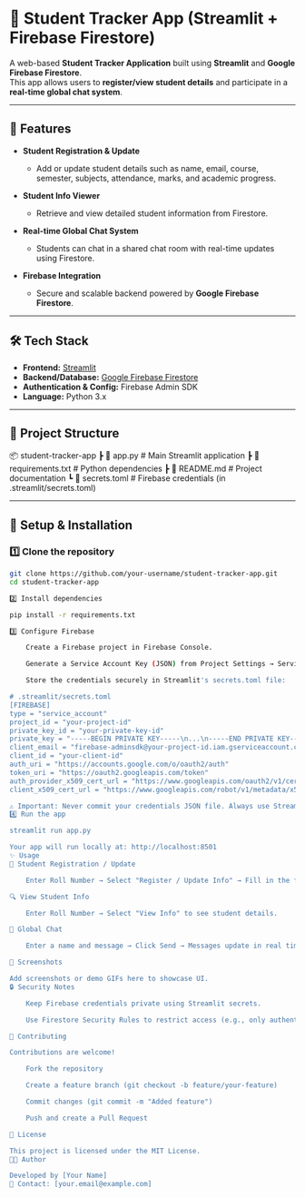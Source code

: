 # 📘 Student Tracker App (Streamlit + Firebase Firestore)

A web-based **Student Tracker Application** built using **Streamlit** and **Google Firebase Firestore**.  
This app allows users to **register/view student details** and participate in a **real-time global chat system**.

---

## 🚀 Features
- **Student Registration & Update**  
  - Add or update student details such as name, email, course, semester, subjects, attendance, marks, and academic progress.
  
- **Student Info Viewer**  
  - Retrieve and view detailed student information from Firestore.

- **Real-time Global Chat System**  
  - Students can chat in a shared chat room with real-time updates using Firestore.

- **Firebase Integration**  
  - Secure and scalable backend powered by **Google Firebase Firestore**.

---

## 🛠 Tech Stack
- **Frontend:** [Streamlit](https://streamlit.io/)
- **Backend/Database:** [Google Firebase Firestore](https://firebase.google.com/products/firestore)
- **Authentication & Config:** Firebase Admin SDK
- **Language:** Python 3.x

---

## 📂 Project Structure

📦 student-tracker-app
┣ 📜 app.py # Main Streamlit application
┣ 📜 requirements.txt # Python dependencies
┣ 📜 README.md # Project documentation
┗ 🔑 secrets.toml # Firebase credentials (in .streamlit/secrets.toml)


---

## 🔧 Setup & Installation

### 1️⃣ Clone the repository
```bash
git clone https://github.com/your-username/student-tracker-app.git
cd student-tracker-app

2️⃣ Install dependencies

pip install -r requirements.txt

3️⃣ Configure Firebase

    Create a Firebase project in Firebase Console.

    Generate a Service Account Key (JSON) from Project Settings → Service Accounts.

    Store the credentials securely in Streamlit's secrets.toml file:

# .streamlit/secrets.toml
[FIREBASE]
type = "service_account"
project_id = "your-project-id"
private_key_id = "your-private-key-id"
private_key = "-----BEGIN PRIVATE KEY-----\n...\n-----END PRIVATE KEY-----\n"
client_email = "firebase-adminsdk@your-project-id.iam.gserviceaccount.com"
client_id = "your-client-id"
auth_uri = "https://accounts.google.com/o/oauth2/auth"
token_uri = "https://oauth2.googleapis.com/token"
auth_provider_x509_cert_url = "https://www.googleapis.com/oauth2/v1/certs"
client_x509_cert_url = "https://www.googleapis.com/robot/v1/metadata/x509/firebase-adminsdk"

⚠️ Important: Never commit your credentials JSON file. Always use Streamlit secrets.toml.
4️⃣ Run the app

streamlit run app.py

Your app will run locally at: http://localhost:8501
✨ Usage
📝 Student Registration / Update

    Enter Roll Number → Select "Register / Update Info" → Fill in the form → Click Save.

🔍 View Student Info

    Enter Roll Number → Select "View Info" to see student details.

💬 Global Chat

    Enter a name and message → Click Send → Messages update in real time.

📸 Screenshots

Add screenshots or demo GIFs here to showcase UI.
🔒 Security Notes

    Keep Firebase credentials private using Streamlit secrets.

    Use Firestore Security Rules to restrict access (e.g., only authenticated users can update student info).

🤝 Contributing

Contributions are welcome!

    Fork the repository

    Create a feature branch (git checkout -b feature/your-feature)

    Commit changes (git commit -m "Added feature")

    Push and create a Pull Request

📜 License

This project is licensed under the MIT License.
👨‍💻 Author

Developed by [Your Name]
📧 Contact: [your.email@example.com]

